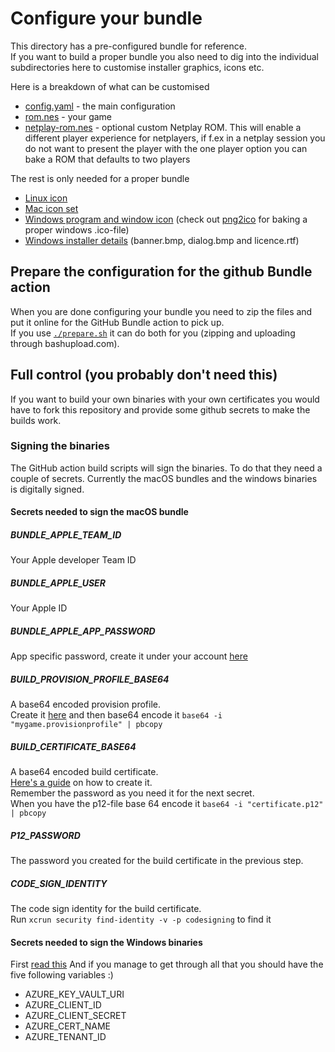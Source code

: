 # Configure your bundle

This directory has a pre-configured bundle for reference.  
If you want to build a proper bundle you also need to dig into the individual subdirectories here to customise installer graphics, icons etc.

Here is a breakdown of what can be customised
* [config.yaml](config.yaml) - the main configuration
* [rom.nes](rom.nes) - your game
* [netplay-rom.nes](netplay-rom.nes) - optional custom Netplay ROM. This will enable a different player experience for netplayers, if f.ex in a netplay session you do not want to present the player with the one player option you can bake a ROM that defaults to two players

The rest is only needed for a proper bundle
* [Linux icon](linux/icon_256x256.png)
* [Mac icon set](macos/bundle.iconset/)
* [Windows program and window icon](windows/icon_256x256.ico) (check out [png2ico](https://www.png2ico.com/) for baking a proper windows .ico-file)
* [Windows installer details](windows/wix/) (banner.bmp, dialog.bmp and licence.rtf)

## Prepare the configuration for the github Bundle action

When you are done configuring your bundle you need to zip the files and put it online for the GitHub Bundle action to pick up.  
If you use [`./prepare.sh`](./prepare.sh) it can do both for you (zipping and uploading through bashupload.com).

## Full control (you probably don't need this)
If you want to build your own binaries with your own certificates you would have to fork this repository and provide some github secrets to make the builds work.

### Signing the binaries
The GitHub action build scripts will sign the binaries. To do that they need a couple of secrets.
Currently the macOS bundles and the windows binaries is digitally signed.

#### Secrets needed to sign the macOS bundle

##### BUNDLE_APPLE_TEAM_ID
Your Apple developer Team ID
##### BUNDLE_APPLE_USER
Your Apple ID
##### BUNDLE_APPLE_APP_PASSWORD
App specific password, create it under your account [here](https://appleid.apple.com/account/manage)

##### BUILD_PROVISION_PROFILE_BASE64
A base64 encoded provision profile.  
Create it [here](https://developer.apple.com/account/resources/profiles/list) and then base64 encode it `base64 -i "mygame.provisionprofile" | pbcopy`

##### BUILD_CERTIFICATE_BASE64
A base64 encoded build certificate.  
[Here's a guide](https://support.magplus.com/hc/en-us/articles/203808748-iOS-Creating-a-Distribution-Certificate-and-p12-File) on how to create it.  
Remember the password as you need it for the next secret.  
When you have the p12-file base 64 encode it `base64 -i "certificate.p12" | pbcopy`

##### P12_PASSWORD
The password you created for the build certificate in the previous step.

##### CODE_SIGN_IDENTITY
The code sign identity for the build certificate.  
Run `xcrun security find-identity -v -p codesigning` to find it

#### Secrets needed to sign the Windows binaries

First [read this](https://melatonin.dev/blog/how-to-code-sign-windows-installers-with-an-ev-cert-on-github-actions/)
And if you manage to get through all that you should have the five following variables :)
* AZURE_KEY_VAULT_URI
* AZURE_CLIENT_ID
* AZURE_CLIENT_SECRET
* AZURE_CERT_NAME
* AZURE_TENANT_ID